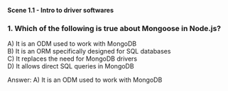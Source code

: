 **Scene 1.1 - Intro to driver softwares**

### **1. Which of the following is true about Mongoose in Node.js?**

A) It is an ODM used to work with MongoDB  
B) It is an ORM specifically designed for SQL databases  
C) It replaces the need for MongoDB drivers  
D) It allows direct SQL queries in MongoDB

Answer: A) It is an ODM used to work with MongoDB
